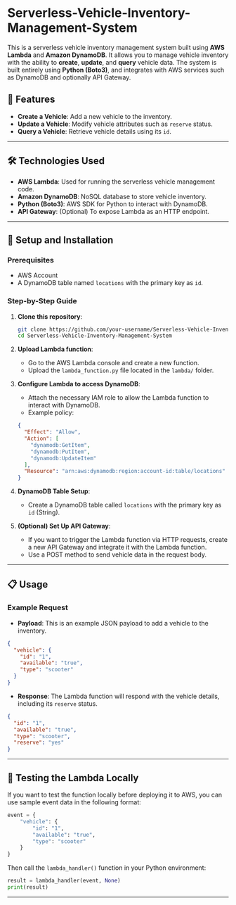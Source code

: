 # Serverless-Vehicle-Inventory-Management-System

This is a serverless vehicle inventory management system built using **AWS Lambda** and **Amazon DynamoDB**. It allows you to manage vehicle inventory with the ability to **create**, **update**, and **query** vehicle data. The system is built entirely using **Python (Boto3)**, and integrates with AWS services such as DynamoDB and optionally API Gateway.

## 🌟 Features

- **Create a Vehicle**: Add a new vehicle to the inventory.
- **Update a Vehicle**: Modify vehicle attributes such as `reserve` status.
- **Query a Vehicle**: Retrieve vehicle details using its `id`.

---

## 🛠 Technologies Used

- **AWS Lambda**: Used for running the serverless vehicle management code.
- **Amazon DynamoDB**: NoSQL database to store vehicle inventory.
- **Python (Boto3)**: AWS SDK for Python to interact with DynamoDB.
- **API Gateway**: (Optional) To expose Lambda as an HTTP endpoint.

---

## 📖 Setup and Installation

### Prerequisites
- AWS Account
- A DynamoDB table named `locations` with the primary key as `id`.

### Step-by-Step Guide

1. **Clone this repository**:

    ```bash
    git clone https://github.com/your-username/Serverless-Vehicle-Inventory-Management-System.git
    cd Serverless-Vehicle-Inventory-Management-System
    ```

2. **Upload Lambda function**:
    - Go to the AWS Lambda console and create a new function.
    - Upload the `lambda_function.py` file located in the `lambda/` folder.

3. **Configure Lambda to access DynamoDB**:
    - Attach the necessary IAM role to allow the Lambda function to interact with DynamoDB.
    - Example policy:
    ```json
    {
      "Effect": "Allow",
      "Action": [
        "dynamodb:GetItem",
        "dynamodb:PutItem",
        "dynamodb:UpdateItem"
      ],
      "Resource": "arn:aws:dynamodb:region:account-id:table/locations"
    }
    ```

4. **DynamoDB Table Setup**:
    - Create a DynamoDB table called `locations` with the primary key as `id` (String).

5. **(Optional) Set Up API Gateway**:
    - If you want to trigger the Lambda function via HTTP requests, create a new API Gateway and integrate it with the Lambda function.
    - Use a POST method to send vehicle data in the request body.

---

## 📋 Usage

### Example Request

- **Payload**: This is an example JSON payload to add a vehicle to the inventory.

```json
{
  "vehicle": {
    "id": "1",
    "available": "true",
    "type": "scooter"
  }
}
```

- **Response**: The Lambda function will respond with the vehicle details, including its `reserve` status.

```json
{
  "id": "1",
  "available": "true",
  "type": "scooter",
  "reserve": "yes"
}
```

---

## 🚀 Testing the Lambda Locally

If you want to test the function locally before deploying it to AWS, you can use sample event data in the following format:

```python
event = {
    "vehicle": {
        "id": "1",
        "available": "true",
        "type": "scooter"
    }
}
```

Then call the `lambda_handler()` function in your Python environment:

```python
result = lambda_handler(event, None)
print(result)
```

---

